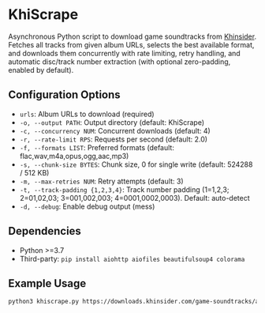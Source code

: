 # KhiScrape
Asynchronous Python script to download game soundtracks from [Khinsider](https://downloads.khinsider.com/).
Fetches all tracks from given album URLs, selects the best available format, and downloads them concurrently with rate limiting, retry handling, and automatic disc/track number extraction (with optional zero-padding, enabled by default).

## Configuration Options
- `urls`: Album URLs to download (required)
- `-o, --output PATH`: Output directory (default: KhiScrape)
- `-c, --concurrency NUM`: Concurrent downloads (default: 4)
- `-r, --rate-limit RPS`: Requests per second (default: 2.0)
- `-f, --formats LIST`: Preferred formats (default: flac,wav,m4a,opus,ogg,aac,mp3)
- `-s, --chunk-size BYTES`: Chunk size, 0 for single write (default: 524288 / 512 KB)
- `-m, --max-retries NUM`: Retry attempts (default: 3)
- `-t, --track-padding {1,2,3,4}`: Track number padding (1=1,2,3; 2=01,02,03; 3=001,002,003; 4=0001,0002,0003). Default: auto-detect
- `-d, --debug`: Enable debug output (mess)

## Dependencies
- Python >=3.7
- Third-party: `pip install aiohttp aiofiles beautifulsoup4 colorama`

## Example Usage
```sh
python3 khiscrape.py https://downloads.khinsider.com/game-soundtracks/album/mario-kart-8-full-gamerip
```

